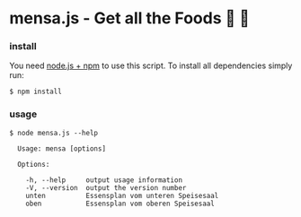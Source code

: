# mensa.js - Get all the Foods :pizza: :hamburger:

### install
You need [node.js + npm](http://nodejs.org/) to use this script.
To install all dependencies simply run:
```
$ npm install
```
### usage
```
$ node mensa.js --help

  Usage: mensa [options]

  Options:

    -h, --help     output usage information
    -V, --version  output the version number
    unten          Essensplan vom unteren Speisesaal
    oben           Essensplan vom oberen Speisesaal
```

